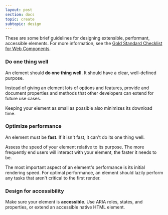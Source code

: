 ```yaml
---
layout: post
section: docs
topic: create
subtopic: design
---
```


These are some brief guidelines for designing extensible, performant, accessible elements. For more information, see the [Gold Standard Checklist for Web Components](https://github.com/webcomponents/gold-standard/wiki).

### Do one thing well

An element should **do one thing well**. It should have a clear, well-defined purpose. 

Instead of giving an element lots of options and features, provide and document properties and methods that other developers can extend for future use cases.

Keeping your element as small as possible also minimizes its download time.

### Optimize performance

An element must be **fast**. If it isn't fast, it can't do its one thing well.

Assess the speed of your element relative to its purpose. The more frequently end users will interact with your element, the faster it needs to be.

The most important aspect of an element's performance is its initial rendering speed. For optimal performance, an element should lazily perform any tasks that aren't critical to the first render. 

### Design for accessibility

Make sure your element is **accessible**. Use ARIA roles, states, and properties, or extend an accessible native HTML element.
